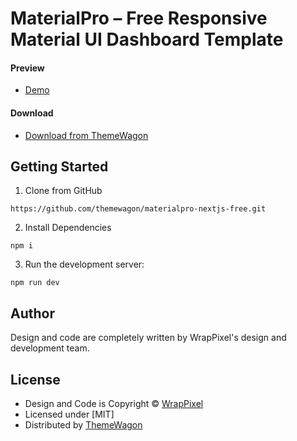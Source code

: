 # MaterialPro – Free Responsive Material UI Dashboard Template

#### Preview

 - [Demo](https://themewagon.github.io/materialpro-nextjs-free/)

#### Download
 - [Download from ThemeWagon](https://themewagon.com/themes/materialpro/)
 
 
## Getting Started

1. Clone from GitHub 
```
https://github.com/themewagon/materialpro-nextjs-free.git
```
2. Install Dependencies

```
npm i
```

3. Run the development server:

```
npm run dev
```

## Author

Design and code are completely written by WrapPixel's design and development team.  


## License

 - Design and Code is Copyright &copy; [WrapPixel](https://www.wrappixel.com/)
 - Licensed under [MIT]
 - Distributed by [ThemeWagon](https://themewagon.com)

